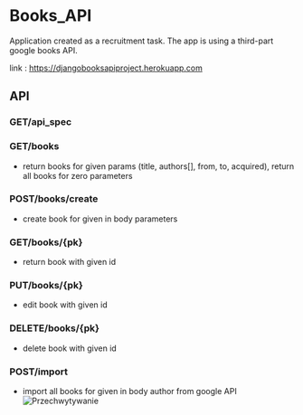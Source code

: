 # Books_API

Application created as a recruitment task. The app is using a third-part google books API.

link : https://djangobooksapiproject.herokuapp.com

## API 
### GET/api_spec

### GET/books
- return books for given params (title, authors[], from, to, acquired), return all books for zero parameters

### POST/books/create
- create book for given in body parameters 

### GET/books/{pk}
- return book with given id 

### PUT/books/{pk}
- edit book with given id

### DELETE/books/{pk}
- delete book with given id

### POST/import
- import all books for given in body author from google API
![Przechwytywanie](https://user-images.githubusercontent.com/57037642/170962160-c8df8520-33b6-43da-a962-3d6d5ffee724.PNG)
